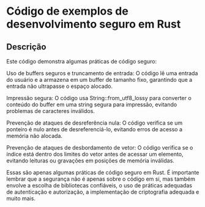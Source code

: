 # Código de exemplos de desenvolvimento seguro em Rust

## Descrição

Este código demonstra algumas práticas de código seguro:

Uso de buffers seguros e truncamento de entrada: O código lê uma entrada do usuário e a armazena em um buffer de tamanho fixo, garantindo que a entrada não ultrapasse o espaço alocado.

Impressão segura: O código usa String::from_utf8_lossy para converter o conteúdo do buffer em uma string segura para impressão, evitando problemas de caracteres inválidos.

Prevenção de ataques de desreferência nula: O código verifica se um ponteiro é nulo antes de desreferenciá-lo, evitando erros de acesso a memória não alocada.

Prevenção de ataques de desbordamento de vetor: O código verifica se o índice está dentro dos limites do vetor antes de acessar um elemento, evitando leituras ou gravações em posições de memória inválidas.

Essas são apenas algumas práticas de código seguro em Rust. É importante lembrar que a segurança não é apenas sobre o código em si, mas também envolve a escolha de bibliotecas confiáveis, o uso de práticas adequadas de autenticação e autorização, a implementação de criptografia adequada e muito mais.